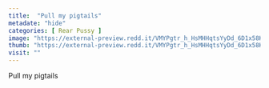 ```yaml
---
title:  "Pull my pigtails"
metadate: "hide"
categories: [ Rear Pussy ]
image: "https://external-preview.redd.it/VMYPgtr_h_HsMHHqtsYyDd_6D1x58KtUQjKqZU9_0_o.jpg?auto=webp&s=5140df3e8d45d651da3473f9efe2740ee5e6ef41"
thumb: "https://external-preview.redd.it/VMYPgtr_h_HsMHHqtsYyDd_6D1x58KtUQjKqZU9_0_o.jpg?width=1080&crop=smart&auto=webp&s=12ef056fdb8d2535a403d4f71fed5b0c2e46914e"
visit: ""
---
```

Pull my pigtails
